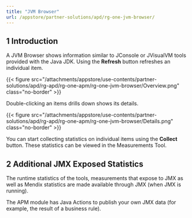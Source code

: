 ```yaml
---
title: "JVM Browser"
url: /appstore/partner-solutions/apd/rg-one-jvm-browser/
---
```


## 1 Introduction

A JVM Browser shows information similar to JConsole or JVisualVM tools provided with the Java JDK. Using the **Refresh** button refreshes an individual item.

{{< figure src="/attachments/appstore/use-contents/partner-solutions/apd/rg-apd/rg-one-apm/rg-one-jvm-browser/Overview.png" class="no-border" >}}                

Double-clicking an items drills down shows its details.

{{< figure src="/attachments/appstore/use-contents/partner-solutions/apd/rg-apd/rg-one-apm/rg-one-jvm-browser/Details.png" class="no-border" >}}

You can start collecting statistics on individual items using the **Collect** button. These statistics can be viewed in the Measurements Tool.

## 2 Additional JMX Exposed Statistics

The runtime statistics of the tools, measurements that expose to JMX as well as Mendix statistics are made available through JMX (when JMX is running).

The APM module has Java Actions to publish your own JMX data (for example, the result of a business rule).
